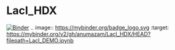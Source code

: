# LacI_HDX
[![Binder](https://mybinder.org/badge_logo.svg)](https://mybinder.org/v2/gh/anumazam/LacI_HDX/HEAD?filepath=LacI_DEMO.ipynb)
.. image:: https://mybinder.org/badge_logo.svg
 :target: https://mybinder.org/v2/gh/anumazam/LacI_HDX/HEAD?filepath=LacI_DEMO.ipynb